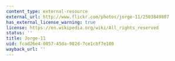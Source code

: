 ```yaml
---
content_type: external-resource
external_url: http://www.flickr.com/photos/jorge-11/2503849807
has_external_license_warning: true
license: https://en.wikipedia.org/wiki/All_rights_reserved
status: ''
title: Jorge-11
uid: fcad26e4-0057-45da-982d-7ce1cbf7e180
wayback_url: ''
---
```

